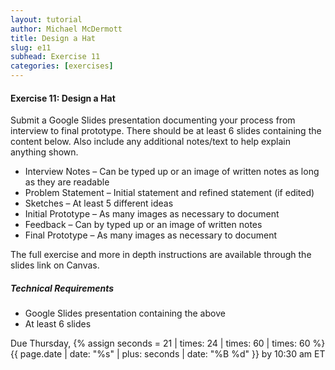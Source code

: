 ```yaml
---
layout: tutorial
author: Michael McDermott
title: Design a Hat
slug: e11
subhead: Exercise 11
categories: [exercises]
---
```

#### Exercise 11: Design a Hat
Submit a Google Slides presentation documenting your process from interview to final prototype. There should be at least 6 slides containing the content below. Also include any additional notes/text to help explain anything shown.

* Interview Notes – Can be typed up or an image of written notes as long as they are readable
* Problem Statement – Initial statement and refined statement (if edited)
* Sketches – At least 5 different ideas
* Initial Prototype – As many images as necessary to document
* Feedback – Can by typed up or an image of written notes
* Final Prototype – As many images as necessary to document

The full exercise and more in depth instructions are available through the slides link on Canvas.

##### Technical Requirements
* Google Slides presentation containing the above
* At least 6 slides

<span class="due">Due Thursday, {% assign seconds = 21 | times: 24 | times: 60 | times: 60 %}{{ page.date | date: "%s" | plus: seconds | date: "%B %d" }} by 10:30 am ET</span>
